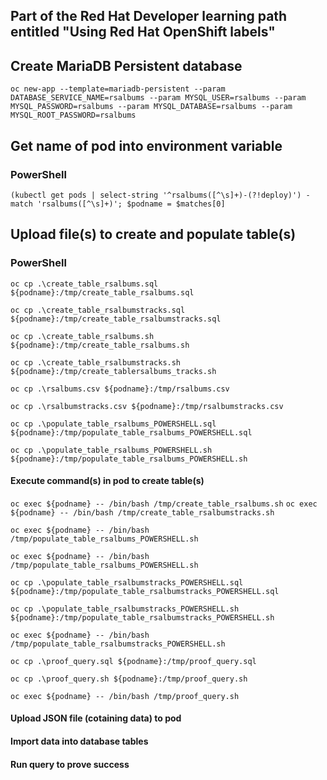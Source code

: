 
## Part of the Red Hat Developer learning path entitled "Using Red Hat OpenShift labels"


## Create MariaDB Persistent database

`oc new-app --template=mariadb-persistent --param DATABASE_SERVICE_NAME=rsalbums --param MYSQL_USER=rsalbums --param MYSQL_PASSWORD=rsalbums --param MYSQL_DATABASE=rsalbums --param MYSQL_ROOT_PASSWORD=rsalbums`

## Get name of pod into environment variable
### PowerShell
`(kubectl get pods | select-string '^rsalbums([^\s]+)-(?!deploy)') -match 'rsalbums([^\s]+)'; $podname = $matches[0]`



## Upload file(s) to create and populate table(s)
### PowerShell
`oc cp .\create_table_rsalbums.sql ${podname}:/tmp/create_table_rsalbums.sql`  

`oc cp .\create_table_rsalbumstracks.sql ${podname}:/tmp/create_table_rsalbumstracks.sql`  

`oc cp .\create_table_rsalbums.sh ${podname}:/tmp/create_table_rsalbums.sh`  

`oc cp .\create_table_rsalbumstracks.sh ${podname}:/tmp/create_tablersalbums_tracks.sh`  

`oc cp .\rsalbums.csv ${podname}:/tmp/rsalbums.csv`

`oc cp .\rsalbumstracks.csv ${podname}:/tmp/rsalbumstracks.csv`

`oc cp .\populate_table_rsalbums_POWERSHELL.sql ${podname}:/tmp/populate_table_rsalbums_POWERSHELL.sql`

`oc cp .\populate_table_rsalbums_POWERSHELL.sh ${podname}:/tmp/populate_table_rsalbums_POWERSHELL.sh`

#### Execute command(s) in pod to create table(s)
`oc exec ${podname} -- /bin/bash /tmp/create_table_rsalbums.sh`
`oc exec ${podname} -- /bin/bash /tmp/create_table_rsalbumstracks.sh`

`oc exec ${podname} -- /bin/bash /tmp/populate_table_rsalbums_POWERSHELL.sh`


`oc exec ${podname} -- /bin/bash /tmp/populate_table_rsalbums_POWERSHELL.sh`

`oc cp .\populate_table_rsalbumstracks_POWERSHELL.sql ${podname}:/tmp/populate_table_rsalbumstracks_POWERSHELL.sql`

`oc cp .\populate_table_rsalbumstracks_POWERSHELL.sh ${podname}:/tmp/populate_table_rsalbumstracks_POWERSHELL.sh`

`oc exec ${podname} -- /bin/bash /tmp/populate_table_rsalbumstracks_POWERSHELL.sh`

`oc cp .\proof_query.sql ${podname}:/tmp/proof_query.sql`

`oc cp .\proof_query.sh ${podname}:/tmp/proof_query.sh`

`oc exec ${podname} -- /bin/bash /tmp/proof_query.sh`




#### Upload JSON file (cotaining data) to pod

#### Import data into database tables

#### Run query to prove success